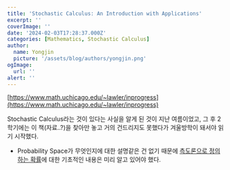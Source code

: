 ```yaml
---
title: 'Stochastic Calculus: An Introduction with Applications'
excerpt: ''
coverImage: ''
date: '2024-02-03T17:28:37.000Z'
categories: [Mathematics, Stochastic Calculus]
author:
  name: Yongjin
  picture: '/assets/blog/authors/yongjin.png'
ogImage:
  url: ''
alert: ''
---
```


[https://www.math.uchicago.edu/~lawler/inprogress](https://www.math.uchicago.edu/~lawler/inprogress)

Stochastic Calculus라는 것이 있다는 사실을 알게 된 것이 지난 여름이었고, 그 후 2학기에는 이 책(자료..?)을 찾아만 놓고 거의 건드리지도 못했다가 겨울방학이 돼서야 읽기 시작했다.

- Probability Space가 무엇인지에 대한 설명같은 건 없기 때문에 [측도론으로 정의하는 확률](/posts/20240131_probability-by-measure-theory)에 대한 기초적인 내용은 미리 알고 있어야 했다.
